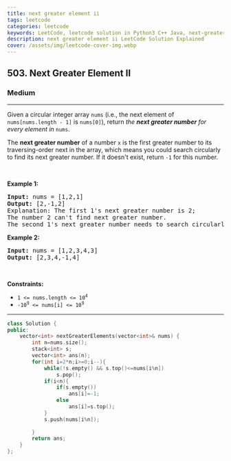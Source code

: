 ```yaml
---
title: next greater element ii
tags: leetcode
categories: leetcode
keywords: LeetCode, leetcode solution in Python3 C++ Java, next-greater-element-ii solution
description: next greater element ii LeetCode Solution Explained
cover: /assets/img/leetcode-cover-img.webp
---
```



<h2>503. Next Greater Element II</h2><h3>Medium</h3><hr><div><p>Given a circular integer array <code>nums</code> (i.e., the next element of <code>nums[nums.length - 1]</code> is <code>nums[0]</code>), return <em>the <strong>next greater number</strong> for every element in</em> <code>nums</code>.</p>

<p>The <strong>next greater number</strong> of a number <code>x</code> is the first greater number to its traversing-order next in the array, which means you could search circularly to find its next greater number. If it doesn't exist, return <code>-1</code> for this number.</p>

<p>&nbsp;</p>
<p><strong>Example 1:</strong></p>

<pre><strong>Input:</strong> nums = [1,2,1]
<strong>Output:</strong> [2,-1,2]
Explanation: The first 1's next greater number is 2; 
The number 2 can't find next greater number. 
The second 1's next greater number needs to search circularly, which is also 2.
</pre>

<p><strong>Example 2:</strong></p>

<pre><strong>Input:</strong> nums = [1,2,3,4,3]
<strong>Output:</strong> [2,3,4,-1,4]
</pre>

<p>&nbsp;</p>
<p><strong>Constraints:</strong></p>

<ul>
	<li><code>1 &lt;= nums.length &lt;= 10<sup>4</sup></code></li>
	<li><code>-10<sup>9</sup> &lt;= nums[i] &lt;= 10<sup>9</sup></code></li>
</ul>
</div>

---




```cpp
class Solution {
public:
    vector<int> nextGreaterElements(vector<int>& nums) {
        int n=nums.size();
        stack<int> s;
        vector<int> ans(n);
        for(int i=2*n;i>=0;i--){
            while(!s.empty() && s.top()<=nums[i%n])
                s.pop();
            if(i<n){
                if(s.empty())
                    ans[i]=-1;
                else
                    ans[i]=s.top();
            }
            s.push(nums[i%n]);
            
        }
        return ans;
    }
};
```
